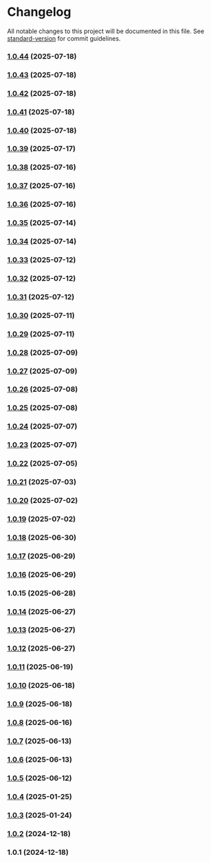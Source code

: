 # Changelog

All notable changes to this project will be documented in this file. See [standard-version](https://github.com/conventional-changelog/standard-version) for commit guidelines.

### [1.0.44](https://github.com/NattaponSbn/next-food-calculator-demo/compare/v1.0.43...v1.0.44) (2025-07-18)

### [1.0.43](https://github.com/NattaponSbn/next-food-calculator-demo/compare/v1.0.42...v1.0.43) (2025-07-18)

### [1.0.42](https://github.com/NattaponSbn/next-food-calculator-demo/compare/v1.0.41...v1.0.42) (2025-07-18)

### [1.0.41](https://github.com/NattaponSbn/next-food-calculator-demo/compare/v1.0.40...v1.0.41) (2025-07-18)

### [1.0.40](https://github.com/NattaponSbn/next-food-calculator-demo/compare/v1.0.39...v1.0.40) (2025-07-18)

### [1.0.39](https://github.com/NattaponSbn/next-food-calculator-demo/compare/v1.0.38...v1.0.39) (2025-07-17)

### [1.0.38](https://github.com/NattaponSbn/next-food-calculator-demo/compare/v1.0.37...v1.0.38) (2025-07-16)

### [1.0.37](https://github.com/NattaponSbn/next-food-calculator-demo/compare/v1.0.36...v1.0.37) (2025-07-16)

### [1.0.36](https://github.com/NattaponSbn/next-food-calculator-demo/compare/v1.0.35...v1.0.36) (2025-07-16)

### [1.0.35](https://github.com/NattaponSbn/next-food-calculator-demo/compare/v1.0.34...v1.0.35) (2025-07-14)

### [1.0.34](https://github.com/NattaponSbn/next-food-calculator-demo/compare/v1.0.33...v1.0.34) (2025-07-14)

### [1.0.33](https://github.com/NattaponSbn/next-food-calculator-demo/compare/v1.0.32...v1.0.33) (2025-07-12)

### [1.0.32](https://github.com/NattaponSbn/next-food-calculator-demo/compare/v1.0.31...v1.0.32) (2025-07-12)

### [1.0.31](https://github.com/NattaponSbn/next-food-calculator-demo/compare/v1.0.30...v1.0.31) (2025-07-12)

### [1.0.30](https://github.com/NattaponSbn/next-food-calculator-demo/compare/v1.0.29...v1.0.30) (2025-07-11)

### [1.0.29](https://github.com/NattaponSbn/next-food-calculator-demo/compare/v1.0.28...v1.0.29) (2025-07-11)

### [1.0.28](https://github.com/NattaponSbn/next-food-calculator-demo/compare/v1.0.27...v1.0.28) (2025-07-09)

### [1.0.27](https://github.com/NattaponSbn/next-food-calculator-demo/compare/v1.0.26...v1.0.27) (2025-07-09)

### [1.0.26](https://github.com/NattaponSbn/next-food-calculator-demo/compare/v1.0.24...v1.0.26) (2025-07-08)

### [1.0.25](https://github.com/NattaponSbn/next-food-calculator-demo/compare/v1.0.22...v1.0.25) (2025-07-08)

### [1.0.24](https://github.com/NattaponSbn/next-food-calculator-demo/compare/v1.0.23...v1.0.24) (2025-07-07)

### [1.0.23](https://github.com/NattaponSbn/next-food-calculator-demo/compare/v1.0.21...v1.0.23) (2025-07-07)

### [1.0.22](https://github.com/NattaponSbn/next-food-calculator-demo/compare/v1.0.15...v1.0.22) (2025-07-05)

### [1.0.21](https://github.com/NattaponSbn/next-food-calculator-demo/compare/v1.0.20...v1.0.21) (2025-07-03)

### [1.0.20](https://github.com/NattaponSbn/next-food-calculator-demo/compare/v1.0.19...v1.0.20) (2025-07-02)

### [1.0.19](https://github.com/NattaponSbn/next-food-calculator-demo/compare/v1.0.18...v1.0.19) (2025-07-02)

### [1.0.18](https://github.com/NattaponSbn/next-food-calculator-demo/compare/v1.0.17...v1.0.18) (2025-06-30)

### [1.0.17](https://github.com/NattaponSbn/next-food-calculator-demo/compare/v1.0.16...v1.0.17) (2025-06-29)

### [1.0.16](https://github.com/NattaponSbn/next-food-calculator-demo/compare/v1.0.14...v1.0.16) (2025-06-29)

### 1.0.15 (2025-06-28)

### [1.0.14](https://github.com/NattaponSbn/next-food-calculator-demo/compare/v1.0.13...v1.0.14) (2025-06-27)

### [1.0.13](https://github.com/NattaponSbn/next-food-calculator-demo/compare/v1.0.12...v1.0.13) (2025-06-27)

### [1.0.12](https://github.com/NattaponSbn/next-food-calculator-demo/compare/v1.0.11...v1.0.12) (2025-06-27)

### [1.0.11](https://github.com/NattaponSbn/next-food-calculator-demo/compare/v1.0.10...v1.0.11) (2025-06-19)

### [1.0.10](https://github.com/NattaponSbn/next-food-calculator-demo/compare/v1.0.9...v1.0.10) (2025-06-18)

### [1.0.9](https://github.com/NattaponSbn/next-food-calculator-demo/compare/v1.0.8...v1.0.9) (2025-06-18)

### [1.0.8](https://github.com/NattaponSbn/next-food-calculator-demo/compare/v1.0.7...v1.0.8) (2025-06-16)

### [1.0.7](https://github.com/NattaponSbn/next-food-calculator-demo/compare/v1.0.6...v1.0.7) (2025-06-13)

### [1.0.6](https://github.com/NattaponSbn/next-food-calculator-demo/compare/v1.0.5...v1.0.6) (2025-06-13)

### [1.0.5](https://github.com/NattaponSbn/next-food-calculator-demo/compare/v1.0.4...v1.0.5) (2025-06-12)

### [1.0.4](https://github.com/NattaponSbn/next-food-calculator-demo/compare/v1.0.3...v1.0.4) (2025-01-25)

### [1.0.3](https://github.com/NattaponSbn/next-food-calculator-demo/compare/v1.0.2...v1.0.3) (2025-01-24)

### [1.0.2](https://github.com/NattaponSbn/next-food-calculator-demo/compare/v1.0.1...v1.0.2) (2024-12-18)

### 1.0.1 (2024-12-18)

